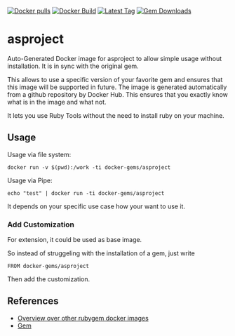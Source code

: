 [![Docker pulls](https://img.shields.io/docker/pulls/rubygem/asproject.svg)](https://hub.docker.com/r/rubygem/asproject/)
[![Docker Build](https://img.shields.io/docker/automated/rubygem/asproject.svg)](https://hub.docker.com/r/rubygem/asproject/)
[![Latest Tag](https://img.shields.io/github/tag/docker-rubygem/asproject.svg)](https://hub.docker.com/r/rubygem/asproject/)
[![Gem Downloads](https://img.shields.io/gem/dt/asproject.svg)](https://rubygems.org/gems/asproject/)
# asproject

Auto-Generated Docker image for asproject to allow simple usage without installation.
It is in sync with the original gem.

This allows to use a specific version of your favorite gem and ensures that this image will be supported in future.
The image is generated automatically from a github repository by Docker Hub.
This ensures that you exactly know what is in the image and what not.

It lets you use Ruby Tools without the need to install ruby on your machine.

## Usage

Usage via file system:

`docker run -v $(pwd):/work -ti docker-gems/asproject`

Usage via Pipe:

`echo "test" | docker run -ti docker-gems/asproject`

It depends on your specific use case how your want to use it.

### Add Customization

For extension, it could be used as base image.

So instead of struggeling with the installation of a gem, just write

`FROM docker-gems/asproject`

Then add the customization.

## References

 - [Overview over other rubygem docker images](https://github.com/thinkbot/docker-rubygem)
 - [Gem](https://rubygems.org/gems/asproject/)
